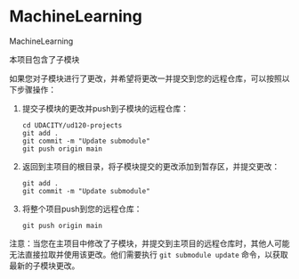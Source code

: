 # MachineLearning
MachineLearning

本项目包含了子模块

如果您对子模块进行了更改，并希望将更改一并提交到您的远程仓库，可以按照以下步骤操作：

1. 提交子模块的更改并push到子模块的远程仓库：

   ```
   cd UDACITY/ud120-projects
   git add .
   git commit -m "Update submodule"
   git push origin main
   ```

2. 返回到主项目的根目录，将子模块提交的更改添加到暂存区，并提交更改：

   ```
   git add .
   git commit -m "Update submodule"
   ```

3. 将整个项目push到您的远程仓库：

   ```
   git push origin main
   ```

注意：当您在主项目中修改了子模块，并提交到主项目的远程仓库时，其他人可能无法直接拉取并使用该更改。他们需要执行 `git submodule update` 命令，以获取最新的子模块更改。
